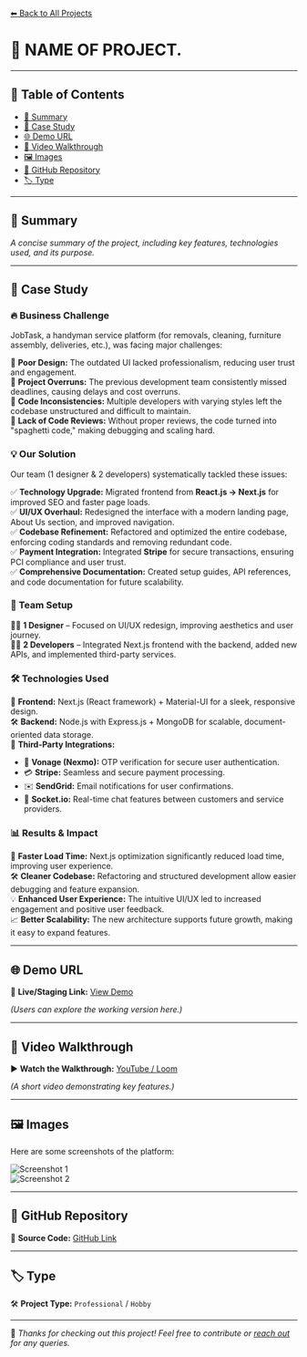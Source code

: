 [⬅ Back to All Projects](../README.md#table-of-contents)

# 📌 NAME OF PROJECT.

---

## 📖 Table of Contents  

- [📖 Summary](#-summary)  
- [📑 Case Study](#-case-study)  
- [🌐 Demo URL](#-demo-url)  
- [🎥 Video Walkthrough](#-video-walkthrough)  
- [🖼 Images](#-images)  
- [🔗 GitHub Repository](#-github-repository)  
- [🏷 Type](#-type)  

---

## 📖 Summary  

*A concise summary of the project, including key features, technologies used, and its purpose.*  

---

## 📑 Case Study  

### 🔥 Business Challenge  

JobTask, a handyman service platform (for removals, cleaning, furniture assembly, deliveries, etc.), was facing major challenges:  

🔴 **Poor Design:** The outdated UI lacked professionalism, reducing user trust and engagement.  
🔴 **Project Overruns:** The previous development team consistently missed deadlines, causing delays and cost overruns.  
🔴 **Code Inconsistencies:** Multiple developers with varying styles left the codebase unstructured and difficult to maintain.  
🔴 **Lack of Code Reviews:** Without proper reviews, the code turned into "spaghetti code," making debugging and scaling hard.  

### 💡 Our Solution  

Our team (1 designer & 2 developers) systematically tackled these issues:  

✅ **Technology Upgrade:** Migrated frontend from **React.js → Next.js** for improved SEO and faster page loads.  
✅ **UI/UX Overhaul:** Redesigned the interface with a modern landing page, About Us section, and improved navigation.  
✅ **Codebase Refinement:** Refactored and optimized the entire codebase, enforcing coding standards and removing redundant code.  
✅ **Payment Integration:** Integrated **Stripe** for secure transactions, ensuring PCI compliance and user trust.  
✅ **Comprehensive Documentation:** Created setup guides, API references, and code documentation for future scalability.  

### 👥 Team Setup  

👨‍🎨 **1 Designer** – Focused on UI/UX redesign, improving aesthetics and user journey.  
👨‍💻 **2 Developers** – Integrated Next.js frontend with the backend, added new APIs, and implemented third-party services.  

### 🛠 Technologies Used  

🚀 **Frontend:** Next.js (React framework) + Material-UI for a sleek, responsive design.  
🛠 **Backend:** Node.js with Express.js + MongoDB for scalable, document-oriented data storage.  
🔗 **Third-Party Integrations:**  
- 📲 **Vonage (Nexmo):** OTP verification for secure user authentication.  
- 💳 **Stripe:** Seamless and secure payment processing.  
- ✉️ **SendGrid:** Email notifications for user confirmations.  
- 💬 **Socket.io:** Real-time chat features between customers and service providers.  

### 📊 Results & Impact  

🚀 **Faster Load Time:** Next.js optimization significantly reduced load time, improving user experience.  
🛠 **Cleaner Codebase:** Refactoring and structured development allow easier debugging and feature expansion.  
💡 **Enhanced User Experience:** The intuitive UI/UX led to increased engagement and positive user feedback.  
📈 **Better Scalability:** The new architecture supports future growth, making it easy to expand features.  

---

## 🌐 Demo URL  

🔗 **Live/Staging Link:** [View Demo](https://example.com)  

*(Users can explore the working version here.)*  

---

## 🎥 Video Walkthrough  

▶ **Watch the Walkthrough:** [YouTube / Loom](https://example.com)  

*(A short video demonstrating key features.)*  

---

## 🖼 Images  

Here are some screenshots of the platform:  

![Screenshot 1](https://via.placeholder.com/800x400)  
![Screenshot 2](https://via.placeholder.com/800x400)  

---

## 🔗 GitHub Repository  

📂 **Source Code:** [GitHub Link](https://github.com/user/repo)  

---

## 🏷 Type  

🛠 **Project Type:** `Professional` / `Hobby`  

---

🚀 *Thanks for checking out this project! Feel free to contribute or [reach out](mailto:bhatti.asad99@gmail.com) for any queries.*  
```
